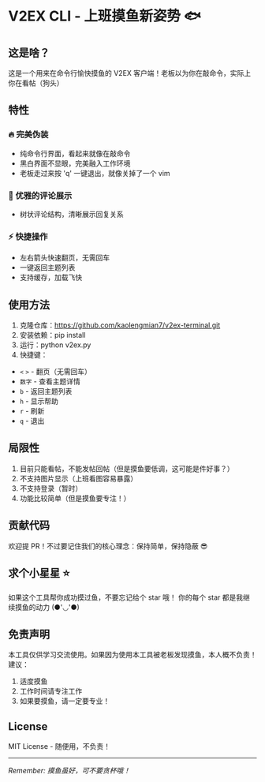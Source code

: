 # V2EX CLI - 上班摸鱼新姿势 🐟

## 这是啥？

这是一个用来在命令行愉快摸鱼的 V2EX 客户端！老板以为你在敲命令，实际上你在看帖（狗头） 

## 特性

### 🔥 完美伪装
- 纯命令行界面，看起来就像在敲命令
- 黑白界面不显眼，完美融入工作环境
- 老板走过来按 'q' 一键退出，就像关掉了一个 vim

### 🌲 优雅的评论展示
- 树状评论结构，清晰展示回复关系
  
### ⚡️ 快捷操作
- 左右箭头快速翻页，无需回车
- 一键返回主题列表
- 支持缓存，加载飞快

## 使用方法

1. 克隆仓库：https://github.com/kaolengmian7/v2ex-terminal.git
2. 安装依赖：pip install
3. 运行：python v2ex.py
4. 快捷键：
- `<` `>` - 翻页（无需回车）
- `数字` - 查看主题详情
- `b` - 返回主题列表
- `h` - 显示帮助
- `r` - 刷新
- `q` - 退出

## 局限性

1. 目前只能看帖，不能发帖回帖（但是摸鱼要低调，这可能是件好事？）
2. 不支持图片显示（上班看图容易暴露）
3. 不支持登录（暂时）
4. 功能比较简单（但是摸鱼要专注！）

## 贡献代码

欢迎提 PR！不过要记住我们的核心理念：保持简单，保持隐蔽 😎

## 求个小星星 ⭐️

如果这个工具帮你成功摸过鱼，不要忘记给个 star 哦！
你的每个 star 都是我继续摸鱼的动力 (●'◡'●)

## 免责声明

本工具仅供学习交流使用。如果因为使用本工具被老板发现摸鱼，本人概不负责！
建议：
1. 适度摸鱼
2. 工作时间请专注工作
3. 如果要摸鱼，请一定要专业！

## License

MIT License - 随便用，不负责！

---
*Remember: 摸鱼虽好，可不要贪杯哦！*